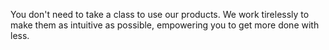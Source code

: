 You don't need to take a class to use our products. We work tirelessly to make them as intuitive as possible, empowering you to get more done with less.
